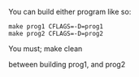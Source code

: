 You can build either program like so:

    make prog1 CFLAGS=-D=prog1
    make prog2 CFLAGS=-D=prog2

You must;
    make clean

between building prog1, and prog2

